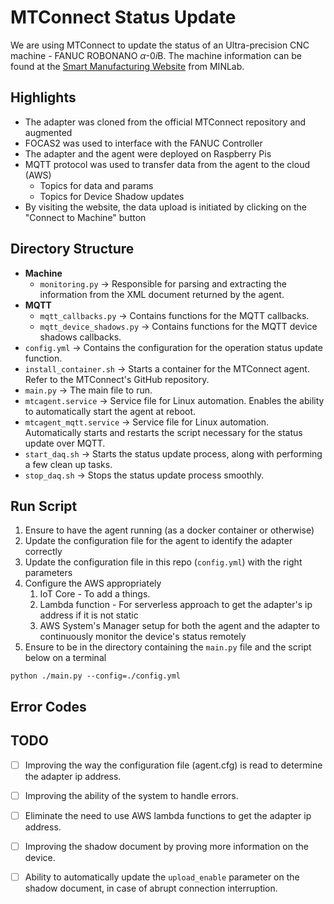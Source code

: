 # MTConnect Status Update

We are using MTConnect to update the status of an Ultra-precision CNC machine - FANUC ROBONANO $\alpha$-0*i*B. The machine information can be found at the [Smart Manufacturing Website](https://smartmfg.me.wisc.edu/pages/dashboards/machine_monitoring/robonano1_ms.html) from MINLab.

## Highlights
- The adapter was cloned from the official MTConnect repository and augmented
- FOCAS2 was used to interface with the FANUC Controller
- The adapter and the agent were deployed on Raspberry Pis
- MQTT protocol was used to transfer data from the agent to the cloud (AWS)
  - Topics for data and params
  - Topics for Device Shadow updates
- By visiting the website, the data upload is initiated by clicking on the "Connect to Machine" button

## Directory Structure

- **Machine**
  - `monitoring.py` -> Responsible for parsing and extracting the information from the XML document returned by the agent.
- **MQTT**
  - `mqtt_callbacks.py` -> Contains functions for the MQTT callbacks.
  - `mqtt_device_shadows.py` -> Contains functions for the MQTT device shadows callbacks.
- `config.yml` -> Contains the configuration for the operation status update function.
- `install_container.sh` -> Starts a container for the MTConnect agent. Refer to the MTConnect's GitHub repository.
- `main.py` -> The main file to run.
- `mtcagent.service` -> Service file for Linux automation. Enables the ability to automatically start the agent at reboot.
- `mtcagent_mqtt.service` -> Service file for Linux automation. Automatically starts and restarts the script necessary for the status update over MQTT.
- `start_daq.sh` -> Starts the status update process, along with performing a few clean up tasks.
- `stop_daq.sh` -> Stops the status update process smoothly.

## Run Script

1. Ensure to have the agent running (as a docker container or otherwise)
2. Update the configuration file for the agent to identify the adapter correctly
3. Update the configuration file in this repo (`config.yml`) with the right parameters
4. Configure the AWS appropriately
   1. IoT Core - To add a things.
   2. Lambda function - For serverless approach to get the adapter's ip address if it is not static
   3. AWS System's Manager setup for both the agent and the adapter to continuously monitor the device's status remotely 
5. Ensure to be in the directory containing the `main.py` file and the script below on a terminal

```shell
python ./main.py --config=./config.yml
```

## Error Codes



## TODO
- [ ] Improving the way the configuration file (agent.cfg) is read to determine the adapter ip address.
- [ ] Improving the ability of the system to handle errors.
- [ ] Eliminate the need to use AWS lambda functions to get the adapter ip address.
- [ ] Improving the shadow document by proving more information on the device.
- [ ] Ability to automatically update the `upload_enable` parameter on the shadow document, in case of abrupt connection interruption.







